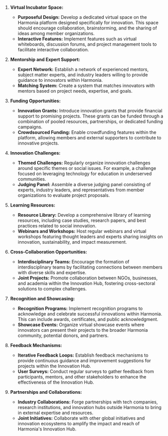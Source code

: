 1. **Virtual Incubator Space:**
    
    - **Purposeful Design:** Develop a dedicated virtual space on the Harmonia platform designed specifically for innovation. This space should encourage collaboration, brainstorming, and the sharing of ideas among member organizations.
    - **Interactive Features:** Implement features such as virtual whiteboards, discussion forums, and project management tools to facilitate interactive collaboration.
2. **Mentorship and Expert Support:**
    
    - **Expert Network:** Establish a network of experienced mentors, subject matter experts, and industry leaders willing to provide guidance to innovators within Harmonia.
    - **Matching System:** Create a system that matches innovators with mentors based on project needs, expertise, and goals.
3. **Funding Opportunities:**
    
    - **Innovation Grants:** Introduce innovation grants that provide financial support to promising projects. These grants can be funded through a combination of pooled resources, partnerships, or dedicated funding campaigns.
    - **Crowdsourced Funding:** Enable crowdfunding features within the platform, allowing members and external supporters to contribute to innovative projects.
4. **Innovation Challenges:**
    
    - **Themed Challenges:** Regularly organize innovation challenges around specific themes or social issues. For example, a challenge focused on leveraging technology for education in underserved communities.
    - **Judging Panel:** Assemble a diverse judging panel consisting of experts, industry leaders, and representatives from member organizations to evaluate project proposals.
5. **Learning Resources:**
    
    - **Resource Library:** Develop a comprehensive library of learning resources, including case studies, research papers, and best practices related to social innovation.
    - **Webinars and Workshops:** Host regular webinars and virtual workshops featuring thought leaders and experts sharing insights on innovation, sustainability, and impact measurement.
6. **Cross-Collaboration Opportunities:**
    
    - **Interdisciplinary Teams:** Encourage the formation of interdisciplinary teams by facilitating connections between members with diverse skills and expertise.
    - **Joint Projects:** Promote collaboration between NGOs, businesses, and academia within the Innovation Hub, fostering cross-sectoral solutions to complex challenges.
7. **Recognition and Showcasing:**
    
    - **Recognition Programs:** Implement recognition programs to acknowledge and celebrate successful innovations within Harmonia. This can include awards, certificates, and public acknowledgment.
    - **Showcase Events:** Organize virtual showcase events where innovators can present their projects to the broader Harmonia community, potential donors, and partners.
8. **Feedback Mechanisms:**
    
    - **Iterative Feedback Loops:** Establish feedback mechanisms to provide continuous guidance and improvement suggestions for projects within the Innovation Hub.
    - **User Surveys:** Conduct regular surveys to gather feedback from participants, mentors, and other stakeholders to enhance the effectiveness of the Innovation Hub.
9. **Partnerships and Collaborations:**
    
    - **Industry Collaborations:** Forge partnerships with tech companies, research institutions, and innovation hubs outside Harmonia to bring in external expertise and resources.
    - **Joint Initiatives:** Collaborate with other global initiatives and innovation ecosystems to amplify the impact and reach of Harmonia's Innovation Hub.